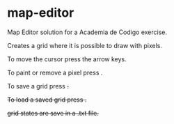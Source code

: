 # map-editor
Map Editor solution for a Academia de Codigo exercise.

Creates a grid where it is possible to draw with pixels.

To move the cursor press the arrow keys.

To paint or remove a pixel press <space>.

To save a grid press <s>.

To load a saved grid press <l>.

grid states are save in a .txt file.
